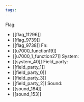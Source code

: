 ```yaml
---
tags:
---
```

Flag:
- [[flag_11296]]
- [[flag_9739]]
- [[flag_9738]]
Fn:
- [[u7000_function19]]
- [[u7000_1_function27]]
System:
- [[system_40]]
Field_party:
- [[field_party_1]]
- [[field_party_0]]
- [[field_party_3]]
- [[field_party_2]]
Sound:
- [[sound_184]]
- [[sound_153]]
